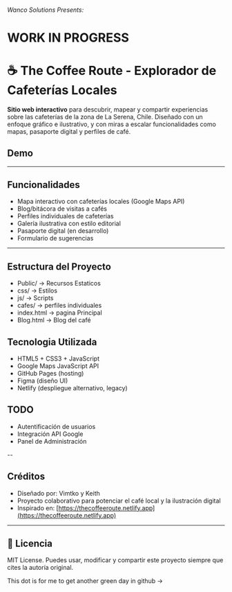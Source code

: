 ###### Wanco Solutions Presents:

# WORK IN PROGRESS

# ☕ The Coffee Route - Explorador de Cafeterías Locales

**Sitio web interactivo** para descubrir, mapear y compartir experiencias sobre las cafeterías de la zona de La Serena, Chile. Diseñado con un enfoque gráfico e ilustrativo, y con miras a escalar funcionalidades como mapas, pasaporte digital y perfiles de café.

## Demo

---

## Funcionalidades

- Mapa interactivo con cafeterías locales (Google Maps API)
- Blog/bitácora de visitas a cafés
- Perfiles individuales de cafeterías
- Galería ilustrativa con estilo editorial
- Pasaporte digital (en desarrollo)
- Formulario de sugerencias

---

## Estructura del Proyecto
- Public/ -> Recursos Estaticos
- css/ -> Estilos
- js/ -> Scripts
- cafes/ -> perfiles individuales
- index.html -> pagina Principal
- Blog.html -> Blog del café

## Tecnologia Utilizada

- HTML5 + CSS3 + JavaScript
- Google Maps JavaScript API
- GitHub Pages (hosting)
- Figma (diseño UI)
- Netlify (despliegue alternativo, legacy)

## TODO
- Autentificación de usuarios
- Integración API Google
- Panel de Administración

--
## Créditos

- Diseñado por: Vimtko y Keith
- Proyecto colaborativo para potenciar el café local y la ilustración digital
- Inspirado en: [https://thecoffeeroute.netlify.app](https://thecoffeeroute.netlify.app)

---

## 🧾 Licencia

MIT License. Puedes usar, modificar y compartir este proyecto siempre que cites la autoría original.

This dot is for me to get another green day in github -> 